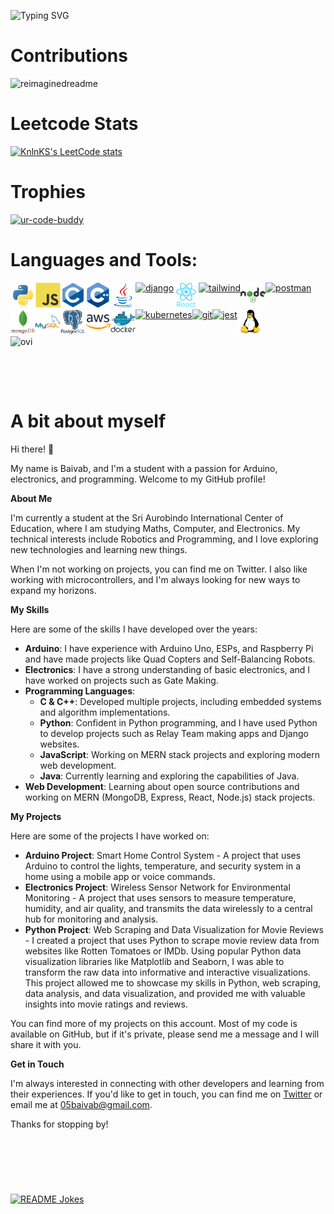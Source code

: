 ![Typing SVG](https://readme-typing-svg.demolab.com?font=Fira+Code&size=30&pause=500&vCenter=true&width=800&color=FFFF99&lines=Baivab+here,+welcome+to+my+profile!+%F0%9F%99%8F;)


<h1>Contributions</h1>
<img src="https://myreadme.vercel.app/api/embed/Ur-Code-Buddy?panels=userstatistics,toprepositories,toplanguages,commitgraph" alt="reimaginedreadme" />


<h1>Leetcode Stats </h1>

[![KnlnKS's LeetCode stats](https://leetcode-stats-six.vercel.app/api?username=baivabd)](https://github.com/Ur-Code-Buddy/)

<h1>Trophies</h1>

<p align="left"> 
  <a href="https://github.com/ryo-ma/github-profile-trophy">
    <img src="https://github-profile-trophy.vercel.app/?username=ur-code-buddy&theme=dracula&title=Commit,Experience" alt="ur-code-buddy" />
  </a> 
</p>


<h1 align="left">Languages and Tools:</h1>

<div style="display: flex; flex-wrap: wrap;">
    <!-- Programming Languages -->
    <a href="https://www.python.org" target="_blank" rel="noreferrer">
        <img src="https://raw.githubusercontent.com/devicons/devicon/master/icons/python/python-original.svg" alt="python" width="40" height="40"/>
    </a>
    <a href="https://developer.mozilla.org/en-US/docs/Web/JavaScript" target="_blank" rel="noreferrer">
        <img src="https://raw.githubusercontent.com/devicons/devicon/master/icons/javascript/javascript-original.svg" alt="javascript" width="40" height="40"/>
    </a>
    <a href="https://www.cprogramming.com/" target="_blank" rel="noreferrer">
        <img src="https://raw.githubusercontent.com/devicons/devicon/master/icons/c/c-original.svg" alt="c" width="40" height="40"/>
    </a>
    <a href="https://www.w3schools.com/cpp/" target="_blank" rel="noreferrer">
        <img src="https://raw.githubusercontent.com/devicons/devicon/master/icons/cplusplus/cplusplus-original.svg" alt="cplusplus" width="40" height="40"/>
    </a>
    <a href="https://www.java.com" target="_blank" rel="noreferrer">
        <img src="https://raw.githubusercontent.com/devicons/devicon/master/icons/java/java-original.svg" alt="java" width="40" height="40"/>
    </a>
    <a href="https://www.djangoproject.com/" target="_blank" rel="noreferrer">
        <img src="https://cdn.worldvectorlogo.com/logos/django.svg" alt="django" width="40" height="40"/>
    </a>
    <a href="https://reactjs.org/" target="_blank" rel="noreferrer">
        <img src="https://raw.githubusercontent.com/devicons/devicon/master/icons/react/react-original-wordmark.svg" alt="react" width="40" height="40"/>
    </a>
    <a href="https://tailwindcss.com/" target="_blank" rel="noreferrer">
        <img src="https://www.vectorlogo.zone/logos/tailwindcss/tailwindcss-icon.svg" alt="tailwind" width="40" height="40"/>
    </a>
    <a href="https://www.nodejs.org" target="_blank" rel="noreferrer">
        <img src="https://raw.githubusercontent.com/devicons/devicon/master/icons/nodejs/nodejs-original-wordmark.svg" alt="nodejs" width="40" height="40"/>
    </a>
    <a href="https://www.postman.com" target="_blank" rel="noreferrer">
        <img src="https://www.vectorlogo.zone/logos/getpostman/getpostman-icon.svg" alt="postman" width="40" height="40"/>
    </a>
    <!-- Databases -->
    <a href="https://www.mongodb.com/" target="_blank" rel="noreferrer">
        <img src="https://raw.githubusercontent.com/devicons/devicon/master/icons/mongodb/mongodb-original-wordmark.svg" alt="mongodb" width="40" height="40"/>
    </a>
    <a href="https://www.mysql.com/" target="_blank" rel="noreferrer">
        <img src="https://raw.githubusercontent.com/devicons/devicon/master/icons/mysql/mysql-original-wordmark.svg" alt="mysql" width="40" height="40"/>
    </a>
    <a href="https://www.postgresql.org" target="_blank" rel="noreferrer">
        <img src="https://raw.githubusercontent.com/devicons/devicon/master/icons/postgresql/postgresql-original-wordmark.svg" alt="postgresql" width="40" height="40"/>
    </a>
    <!-- DevOps -->
    <a href="https://aws.amazon.com" target="_blank" rel="noreferrer">
        <img src="https://raw.githubusercontent.com/devicons/devicon/master/icons/amazonwebservices/amazonwebservices-original-wordmark.svg" alt="aws" width="40" height="40"/>
    </a>
    <a href="https://www.docker.com/" target="_blank" rel="noreferrer">
        <img src="https://raw.githubusercontent.com/devicons/devicon/master/icons/docker/docker-original-wordmark.svg" alt="docker" width="40" height="40"/>
    </a>
    <a href="https://kubernetes.io" target="_blank" rel="noreferrer">
        <img src="https://www.vectorlogo.zone/logos/kubernetes/kubernetes-icon.svg" alt="kubernetes" width="40" height="40"/>
    </a>
    <!-- Extras -->
    <a href="https://git-scm.com/" target="_blank" rel="noreferrer">
        <img src="https://www.vectorlogo.zone/logos/git-scm/git-scm-icon.svg" alt="git" width="40" height="40"/>
    </a>
    <a href="https://jestjs.io" target="_blank" rel="noreferrer">
        <img src="https://www.vectorlogo.zone/logos/jestjsio/jestjsio-icon.svg" alt="jest" width="40" height="40"/>
    </a>
    <a href="https://www.linux.org/" target="_blank" rel="noreferrer">
        <img src="https://raw.githubusercontent.com/devicons/devicon/master/icons/linux/linux-original.svg" alt="linux" width="40" height="40"/>
    </a>

</div>

<img src="https://github-readme-stats.vercel.app/api/top-langs?username=Ur-Code-Buddy&show_icons=true&locale=en&layout=compact&theme=chartreuse-dark" alt="ovi" />

<h2></h2>
<br></br>

<h1>A bit about myself</h1>
Hi there! 👋

My name is Baivab, and I'm a student with a passion for Arduino, electronics, and programming. Welcome to my GitHub profile!

**About Me**

I'm currently a student at the Sri Aurobindo International Center of Education, where I am studying Maths, Computer, and Electronics. My technical interests include Robotics and Programming, and I love exploring new technologies and learning new things.

When I'm not working on projects, you can find me on Twitter. I also like working with microcontrollers, and I'm always looking for new ways to expand my horizons.

**My Skills**

Here are some of the skills I have developed over the years:

- **Arduino**: I have experience with Arduino Uno, ESPs, and Raspberry Pi and have made projects like Quad Copters and Self-Balancing Robots.
- **Electronics**: I have a strong understanding of basic electronics, and I have worked on projects such as Gate Making.
- **Programming Languages**:
  - **C & C++**: Developed multiple projects, including embedded systems and algorithm implementations.
  - **Python**: Confident in Python programming, and I have used Python to develop projects such as Relay Team making apps and Django websites.
  - **JavaScript**: Working on MERN stack projects and exploring modern web development.
  - **Java**: Currently learning and exploring the capabilities of Java.
- **Web Development**: Learning about open source contributions and working on MERN (MongoDB, Express, React, Node.js) stack projects.

**My Projects**

Here are some of the projects I have worked on:

- **Arduino Project**: Smart Home Control System - A project that uses Arduino to control the lights, temperature, and security system in a home using a mobile app or voice commands.
- **Electronics Project**: Wireless Sensor Network for Environmental Monitoring - A project that uses sensors to measure temperature, humidity, and air quality, and transmits the data wirelessly to a central hub for monitoring and analysis.
- **Python Project**: Web Scraping and Data Visualization for Movie Reviews - I created a project that uses Python to scrape movie review data from websites like Rotten Tomatoes or IMDb. Using popular Python data visualization libraries like Matplotlib and Seaborn, I was able to transform the raw data into informative and interactive visualizations. This project allowed me to showcase my skills in Python, web scraping, data analysis, and data visualization, and provided me with valuable insights into movie ratings and reviews.

You can find more of my projects on this account. Most of my code is available on GitHub, but if it's private, please send me a message and I will share it with you.


**Get in Touch**

I'm always interested in connecting with other developers and learning from their experiences. If you'd like to get in touch, you can find me on [Twitter](https://www.x.com/DuttaBaivab/) or email me at 05baivab@gmail.com.

Thanks for stopping by!

<br> <h1></h1></br>

<a href="https://github.com/Ur-Code-Buddy/"><img align="center" src="https://readme-jokes.vercel.app/api" alt="README Jokes"></a>

<div style="background-image: url('https://images.unsplash.com/photo-1617713964959-d9a36bbc7b52?q=80&w=2070&auto=format&fit=crop&ixlib=rb-4.0.3&ixid=M3wxMjA3fDB8MHxwaG90by1wYWdlfHx8fGVufDB8fHx8fA%3D%3D'); background-size: cover; background-position: center;">
